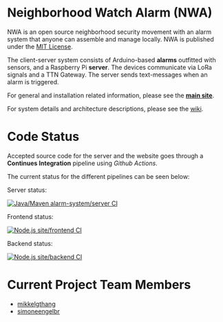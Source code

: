 # Neighborhood Watch Alarm (NWA)
NWA is an open source neighborhood security movement with an alarm system that anyone can assemble and manage locally. NWA is published under the [MIT License](https://github.com/neighborhood-watch-alarm/nwa/blob/master/LICENSE).

The client-server system consists of Arduino-based **alarms** outfitted with sensors, and a Raspberry Pi **server**. The devices communicate via LoRa signals and a TTN Gateway. The server sends text-messages when an alarm is triggered.

For general and installation related information, please see the [**main site**](https://nwa-site.herokuapp.com/).

For system details and architecture descriptions, please see the [wiki](https://github.com/neighborhood-watch-alarm/nwa/wiki).

# Code Status

Accepted source code for the server and the website goes through a **Continues Integration** pipeline using *Github Actions*.

The current status for the different pipelines can be seen below:

Server status:

[![Java/Maven alarm-system/server CI](https://github.com/simoneengelbr/nwa/workflows/Java/Maven%20alarm-system/server%20CI/badge.svg)](https://github.com/neighborhood-watch-alarm/nwa/actions?query=workflow%3A%22Java%2FMaven+alarm-system%2Fserver+CI%22)

Frontend status:

[![Node.js site/frontend CI](https://github.com/simoneengelbr/nwa/workflows/Node.js%20site/frontend%20CI/badge.svg)](https://github.com/neighborhood-watch-alarm/nwa/actions?query=workflow%3A%22Node.js+site%2Ffrontend+CI%22)

Backend status:

[![Node.js site/backend CI](https://github.com/simoneengelbr/nwa/workflows/Node.js%20site/backend%20CI/badge.svg)](https://github.com/neighborhood-watch-alarm/nwa/actions?query=workflow%3A%22Node.js+site%2Fbackend+CI%22)


# Current Project Team Members
* [mikkelgthang](https://github.com/mikkelgthang)
* [simoneengelbr](https://github.com/simoneengelbr)
